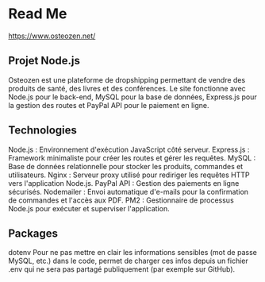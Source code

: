 # Read Me
https://www.osteozen.net/

## Projet Node.js 
Osteozen est une plateforme de dropshipping permettant de vendre des produits de santé, des livres et des conférences. Le site fonctionne avec Node.js pour le back-end, MySQL pour la base de données, Express.js pour la gestion des routes et PayPal API pour le paiement en ligne.

## Technologies 
Node.js : Environnement d'exécution JavaScript côté serveur.
Express.js : Framework minimaliste pour créer les routes et gérer les requêtes.
MySQL : Base de données relationnelle pour stocker les produits, commandes et utilisateurs.
Nginx : Serveur proxy utilisé pour rediriger les requêtes HTTP vers l'application Node.js.
PayPal API : Gestion des paiements en ligne sécurisés.
Nodemailer : Envoi automatique d'e-mails pour la confirmation de commandes et l'accès aux PDF.
PM2 : Gestionnaire de processus Node.js pour exécuter et superviser l'application.

## Packages
dotenv
Pour ne pas mettre en clair les informations sensibles (mot de passe MySQL, etc.) dans le code, permet de charger ces infos depuis un fichier .env qui ne sera pas partagé publiquement (par exemple sur GitHub).
